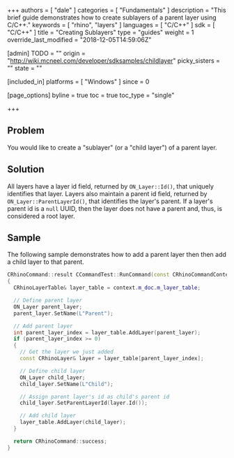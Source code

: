 +++
authors = [ "dale" ]
categories = [ "Fundamentals" ]
description = "This brief guide demonstrates how to create sublayers of a parent layer using C/C++."
keywords = [ "rhino", "layers" ]
languages = [ "C/C++" ]
sdk = [ "C/C++" ]
title = "Creating Sublayers"
type = "guides"
weight = 1
override_last_modified = "2018-12-05T14:59:06Z"

[admin]
TODO = ""
origin = "http://wiki.mcneel.com/developer/sdksamples/childlayer"
picky_sisters = ""
state = ""

[included_in]
platforms = [ "Windows" ]
since = 0

[page_options]
byline = true
toc = true
toc_type = "single"

+++

 
## Problem

You would like to create a "sublayer" (or a "child layer") of a parent layer.

## Solution

All layers have a layer id field, returned by `ON_Layer::Id()`, that uniquely identifies that layer. Layers also maintain a parent id field, returned by `ON_Layer::ParentLayerId()`, that identifies the layer's parent.  If a layer's parent id is a `null` UUID, then the layer does not have a parent and, thus, is considered a root layer.

## Sample

The following sample demonstrates how to add a parent layer then then add a child layer to that parent.

```cpp
CRhinoCommand::result CCommandTest::RunCommand(const CRhinoCommandContext& context)
{
  CRhinoLayerTable& layer_table = context.m_doc.m_layer_table;

  // Define parent layer
  ON_Layer parent_layer;
  parent_layer.SetName(L"Parent");

  // Add parent layer
  int parent_layer_index = layer_table.AddLayer(parent_layer);
  if (parent_layer_index >= 0) 
  {
    // Get the layer we just added
    const CRhinoLayer& layer = layer_table[parent_layer_index];

    // Define child layer
    ON_Layer child_layer;
    child_layer.SetName(L"Child");

    // Assign parent layer's id as child's parent id
    child_layer.SetParentLayerId(layer.Id());

    // Add child layer
    layer_table.AddLayer(child_layer);
  }

  return CRhinoCommand::success;
}
```
